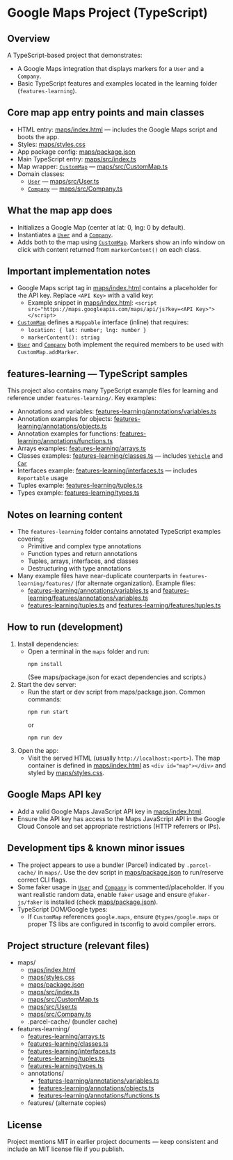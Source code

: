 
# Google Maps Project (TypeScript)

Overview
--------
A TypeScript-based  project that demonstrates:
- A  Google Maps integration that displays markers for a `User` and a `Company`.
- Basic TypeScript features and examples located in the learning folder (`features-learning`).

Core map app entry points and main classes
-----------------------------------------
- HTML entry: [maps/index.html](maps/index.html) — includes the Google Maps script and boots the app.
- Styles: [maps/styles.css](maps/styles.css)
- App package config: [maps/package.json](maps/package.json)
- Main TypeScript entry: [maps/src/index.ts](maps/src/index.ts)
- Map wrapper: [`CustomMap`](maps/src/CustomMap.ts) — [maps/src/CustomMap.ts](maps/src/CustomMap.ts)
- Domain classes:
  - [`User`](maps/src/User.ts) — [maps/src/User.ts](maps/src/User.ts)
  - [`Company`](maps/src/Company.ts) — [maps/src/Company.ts](maps/src/Company.ts)

What the map app does
---------------------
- Initializes a Google Map (center at lat: 0, lng: 0 by default).
- Instantiates a [`User`](maps/src/User.ts) and a [`Company`](maps/src/Company.ts).
- Adds both to the map using [`CustomMap`](maps/src/CustomMap.ts). Markers show an info window on click with content returned from `markerContent()` on each class.

Important implementation notes
------------------------------
- Google Maps script tag in [maps/index.html](maps/index.html) contains a placeholder for the API key. Replace `<API Key>` with a valid key:
  - Example snippet in [maps/index.html](maps/index.html): `<script src="https://maps.googleapis.com/maps/api/js?key=<API Key>"></script>`
- [`CustomMap`](maps/src/CustomMap.ts) defines a `Mappable` interface (inline) that requires:
  - `location: { lat: number; lng: number }`
  - `markerContent(): string`
- [`User`](maps/src/User.ts) and [`Company`](maps/src/Company.ts) both implement the required members to be used with `CustomMap.addMarker`.

features-learning — TypeScript samples
-------------------------------------
This project also contains many TypeScript example files for learning and reference under `features-learning/`. Key examples:
- Annotations and variables: [features-learning/annotations/variables.ts](features-learning/annotations/variables.ts)
- Annotation examples for objects: [features-learning/annotations/objects.ts](features-learning/annotations/objects.ts)
- Annotation examples for functions: [features-learning/annotations/functions.ts](features-learning/annotations/functions.ts)
- Arrays examples: [features-learning/arrays.ts](features-learning/arrays.ts)
- Classes examples: [features-learning/classes.ts](features-learning/classes.ts) — includes [`Vehicle`](features-learning/classes.ts) and [`Car`](features-learning/classes.ts)
- Interfaces example: [features-learning/interfaces.ts](features-learning/interfaces.ts) — includes `Reportable` usage
- Tuples example: [features-learning/tuples.ts](features-learning/tuples.ts)
- Types example: [features-learning/types.ts](features-learning/types.ts)

Notes on learning content
-------------------------
- The `features-learning` folder contains annotated TypeScript examples covering:
  - Primitive and complex type annotations
  - Function types and return annotations
  - Tuples, arrays, interfaces, and classes
  - Destructuring with type annotations
- Many example files have near-duplicate counterparts in `features-learning/features/` (for alternate organization). Example files:
  - [features-learning/annotations/variables.ts](features-learning/annotations/variables.ts) and [features-learning/features/annotations/variables.ts](features-learning/features/annotations/variables.ts)
  - [features-learning/tuples.ts](features-learning/tuples.ts) and [features-learning/features/tuples.ts](features-learning/features/tuples.ts)

How to run (development)
------------------------
1. Install dependencies:
   - Open a terminal in the `maps` folder and run:
     ```
     npm install
     ```
     (See maps/package.json for exact dependencies and scripts.)
2. Start the dev server:
   - Run the start or dev script from maps/package.json. Common commands:
     ```
     npm run start
     ```
     or
     ```
     npm run dev
     ```
3. Open the app:
   - Visit the served HTML (usually `http://localhost:<port>`). The map container is defined in [maps/index.html](maps/index.html) as `<div id="map"></div>` and styled by [maps/styles.css](maps/styles.css).

Google Maps API key
-------------------
- Add a valid Google Maps JavaScript API key in [maps/index.html](maps/index.html).
- Ensure the API key has access to the Maps JavaScript API in the Google Cloud Console and set appropriate restrictions (HTTP referrers or IPs).

Development tips & known minor issues
------------------------------------
- The project appears to use a bundler (Parcel) indicated by `.parcel-cache/` in `maps/`. Use the dev script in [maps/package.json](maps/package.json) to run/reserve correct CLI flags.
- Some faker usage in [`User`](maps/src/User.ts) and [`Company`](maps/src/Company.ts) is commented/placeholder. If you want realistic random data, enable `faker` usage and ensure `@faker-js/faker` is installed (check [maps/package.json](maps/package.json)).
- TypeScript DOM/Google types:
  - If `CustomMap` references `google.maps`, ensure `@types/google.maps` or proper TS libs are configured in tsconfig to avoid compiler errors.

Project structure (relevant files)
---------------------------------
- maps/
  - [maps/index.html](maps/index.html)
  - [maps/styles.css](maps/styles.css)
  - [maps/package.json](maps/package.json)
  - [maps/src/index.ts](maps/src/index.ts)
  - [maps/src/CustomMap.ts](maps/src/CustomMap.ts)
  - [maps/src/User.ts](maps/src/User.ts)
  - [maps/src/Company.ts](maps/src/Company.ts)
  - .parcel-cache/ (bundler cache)
- features-learning/
  - [features-learning/arrays.ts](features-learning/arrays.ts)
  - [features-learning/classes.ts](features-learning/classes.ts)
  - [features-learning/interfaces.ts](features-learning/interfaces.ts)
  - [features-learning/tuples.ts](features-learning/tuples.ts)
  - [features-learning/types.ts](features-learning/types.ts)
  - annotations/
    - [features-learning/annotations/variables.ts](features-learning/annotations/variables.ts)
    - [features-learning/annotations/objects.ts](features-learning/annotations/objects.ts)
    - [features-learning/annotations/functions.ts](features-learning/annotations/functions.ts)
  - features/ (alternate copies)

License
-------
Project mentions MIT in earlier project documents — keep consistent and include an MIT license file if you publish.
